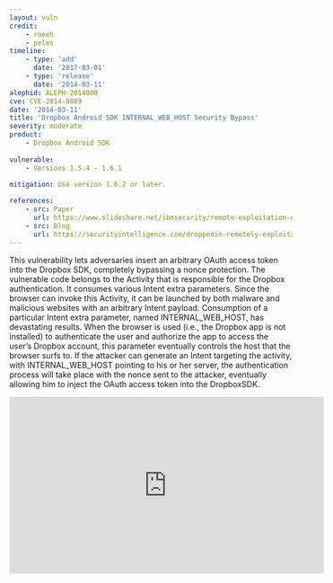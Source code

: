 ```yaml
---
layout: vuln
credit: 
    - roeeh
    - peles
timeline:
    - type: 'add'
      date: '2017-03-01'
    - type: 'release'
      date: '2014-03-11' 
alephid: ALEPH-2014000
cve: CVE-2014-8889
date: '2014-03-11'
title: 'Dropbox Android SDK INTERNAL_WEB_HOST Security Bypass'
severity: moderate
product:
    - Dropbox Android SDK
    
vulnerable:
    - Versions 1.5.4 - 1.6.1
    
mitigation: Use version 1.6.2 or later.

references:
    - src: Paper
      url: https://www.slideshare.net/ibmsecurity/remote-exploitation-of-the-dropbox-sdk-for-android
    - src: Blog
      url: https://securityintelligence.com/droppedin-remotely-exploitable-vulnerability-in-the-dropbox-sdk-for-android/
---
```

This vulnerability lets adversaries insert an arbitrary OAuth access token into the Dropbox SDK, completely bypassing a nonce protection.
The vulnerable code belongs to the Activity that is responsible for the Dropbox authentication. It consumes various Intent extra parameters. Since the browser can invoke this Activity, it can be launched by both malware and malicious websites with an arbitrary Intent payload. 
Consumption of a particular Intent extra parameter, named INTERNAL_WEB_HOST, has devastating results. When the browser is used (i.e., the Dropbox app is not installed) to authenticate the user and authorize the app to access the user’s Dropbox account, this parameter eventually controls the host that the browser surfs to. If the attacker can generate an Intent targeting the activity, with INTERNAL_WEB_HOST pointing to his or her server, the authentication process will take place with the nonce sent to the attacker, eventually allowing him to inject the OAuth access token into the DropboxSDK.

<iframe width="560" height="315" src="https://www.youtube.com/embed/v3T_giEpF44?rel=0" frameborder="0" allowfullscreen></iframe>